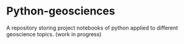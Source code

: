 # Python-geosciences
A repository storing project notebooks of python applied to different geoscience topics. (work in progress)
